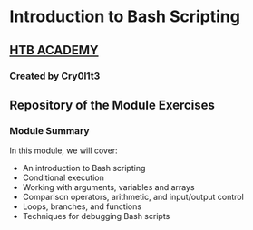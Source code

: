 # Introduction to Bash Scripting

## [HTB ACADEMY](https://academy.hackthebox.com/)
### Created by Cry0l1t3

## Repository of the Module Exercises

### Module Summary
In this module, we will cover:
- An introduction to Bash scripting
- Conditional execution
- Working with arguments, variables and arrays
- Comparison operators, arithmetic, and input/output control
- Loops, branches, and functions
- Techniques for debugging Bash scripts
